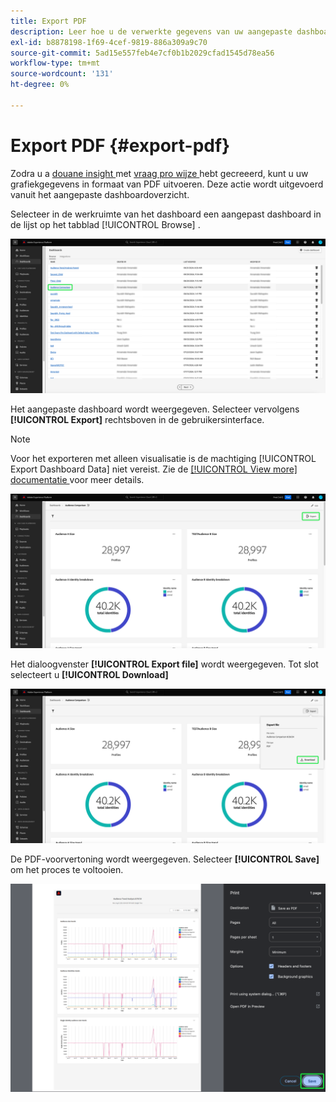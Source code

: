 ```yaml
---
title: Export PDF
description: Leer hoe u de verwerkte gegevens van uw aangepaste dashboardinzichten in PDF-indeling kunt downloaden.
exl-id: b8878198-1f69-4cef-9819-886a309a9c70
source-git-commit: 5ad15e557feb4e7cf0b1b2029cfad1545d78ea56
workflow-type: tm+mt
source-wordcount: '131'
ht-degree: 0%

---
```


# Export PDF {#export-pdf}

Zodra u a [ douane insight ](./overview.md) met [ vraag pro wijze ](./overview.md#query-pro-mode) hebt gecreeerd, kunt u uw grafiekgegevens in formaat van PDF uitvoeren. Deze actie wordt uitgevoerd vanuit het aangepaste dashboardoverzicht.

Selecteer in de werkruimte van het dashboard een aangepast dashboard in de lijst op het tabblad [!UICONTROL Browse] .

![ de inventaris van het dashboard met een benadrukt ingang van het douanedashboard.](../images/sql-insights-query-pro-mode/dashboard-inventory-audience.png)

Het aangepaste dashboard wordt weergegeven. Selecteer vervolgens **[!UICONTROL Export]** rechtsboven in de gebruikersinterface.

>[!NOTE]
>
>Voor het exporteren met alleen visualisatie is de machtiging [!UICONTROL Export Dashboard Data] niet vereist. Zie de [[!UICONTROL View more] documentatie ](./view-more.md#export) voor meer details.

![ een douanedashboard met de Uitvoer benadrukte.](../images/sql-insights-query-pro-mode/export.png)

Het dialoogvenster **[!UICONTROL Export file]** wordt weergegeven. Tot slot selecteert u **[!UICONTROL Download]**

![ het de dossierdialoog van de Uitvoer met download.](../images/sql-insights-query-pro-mode/export-dialog.png)

De PDF-voorvertoning wordt weergegeven. Selecteer **[!UICONTROL Save]** om het proces te voltooien.

![ de dialoog van de drukvoorproef met sparen benadrukt.](../images/sql-insights-query-pro-mode/print-preview.png)

